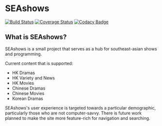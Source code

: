 # SEAshows

[![Build Status](https://travis-ci.org/cangkevin/SEAshows.svg?branch=develop)](https://travis-ci.org/cangkevin/SEAshows)
[![Coverage Status](https://coveralls.io/repos/github/cangkevin/SEAshows/badge.svg?branch=master)](https://coveralls.io/github/cangkevin/SEAshows?branch=master)
[![Codacy Badge](https://api.codacy.com/project/badge/Grade/568adf9d5c824379aa087f1b54dcb565)](https://app.codacy.com/app/cangkevin/SEAshows?utm_source=github.com&utm_medium=referral&utm_content=cangkevin/SEAshows&utm_campaign=Badge_Grade_Settings)

## What is SEAshows? ##
SEAshows is a small project that serves as a hub for southeast-asian shows and programming.

Current content that is supported:
- HK Dramas
- HK Variety and News
- HK Movies
- Chinese Dramas
- Chinese Movies
- Korean Dramas

SEAshows's user experience is targeted towards a particular demographic, particularly those who are not computer-savvy. There is future work planned to make the site more feature-rich for navigation and searching.
